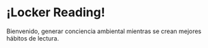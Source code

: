 # ¡Locker Reading!
Bienvenido, generar conciencia ambiental mientras se crean mejores 
hábitos de lectura.
